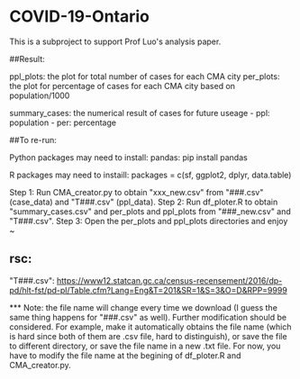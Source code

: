 # COVID-19-Ontario
This is a subproject to support Prof Luo's analysis paper.

##Result:

  ppl_plots: the plot for total number of cases for each CMA city
  per_plots: the plot for percentage of cases for each CMA city based on population/1000
  
  summary_cases: the numerical result of cases for future useage
	- ppl: population
	- per: percentage

##To re-run:

Python packages may need to install:
  pandas: pip install pandas

R packages may need to instaill:
  packages = c(sf,
	         ggplot2,
	         dplyr,
	         data.table)

Step 1: Run CMA_creator.py to obtain "xxx_new.csv" from "###.csv" (case_data) and "T###.csv" (ppl_data).
Step 2: Run df_ploter.R to obtain "summary_cases.csv" and per_plots and ppl_plots from "###_new.csv" and "T###.csv". 
Step 3: Open the per_plots and ppl_plots directories and enjoy ~

## rsc:
"T###.csv": 
  https://www12.statcan.gc.ca/census-recensement/2016/dp-pd/hlt-fst/pd-pl/Table.cfm?Lang=Eng&T=201&SR=1&S=3&O=D&RPP=9999

*** Note: 
the file name will change every time we download (I guess the same thing happens for "###.csv" as well). Further modification should be considered.
For example, make it automatically obtains the file name (which is hard since both of them are .csv file, hard to distinguish), or save the file to different directory, or save the file name in a new .txt file.
For now, you have to modify the file name at the begining of df_ploter.R and CMA_creator.py.


